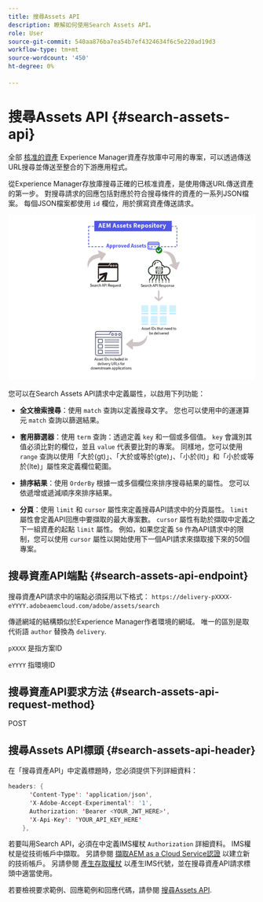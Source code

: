 ```yaml
---
title: 搜尋Assets API
description: 瞭解如何使用Search Assets API。
role: User
source-git-commit: 540aa876ba7ea54b7ef4324634f6c5e220ad19d3
workflow-type: tm+mt
source-wordcount: '450'
ht-degree: 0%

---
```


# 搜尋Assets API {#search-assets-api}

全部 [核准的資產](approve-assets.md) Experience Manager資產存放庫中可用的專案，可以透過傳送URL搜尋並傳送至整合的下游應用程式。

從Experience Manager存放庫搜尋正確的已核准資產，是使用傳送URL傳送資產的第一步。 對搜尋請求的回應包括對應於符合搜尋條件的資產的一系列JSON檔案。 每個JSON檔案都使用 `id` 欄位，用於撰寫資產傳送請求。

![直接二進位上傳通訊協定概觀](assets/search-assets-api-overview.png)

您可以在Search Assets API請求中定義屬性，以啟用下列功能：

* **全文檢索搜尋**：使用 `match` 查詢以定義搜尋文字。  您也可以使用中的運運算元 `match` 查詢以篩選結果。

* **套用篩選器**：使用 `term` 查詢：透過定義 `key` 和一個或多個值。 `key` 會識別其值必須比對的欄位，並且 `value` 代表要比對的專案。 同樣地，您可以使用 `range` 查詢以使用「大於(gt)」、「大於或等於(gte)」、「小於(lt)」和「小於或等於(lte)」屬性來定義欄位範圍。

* **排序結果**：使用 `OrderBy` 根據一或多個欄位來排序搜尋結果的屬性。 您可以依遞增或遞減順序來排序結果。

* **分頁**：使用 `limit` 和 `cursor` 屬性來定義搜尋API請求中的分頁屬性。 `limit` 屬性會定義API回應中要擷取的最大專案數。 `cursor` 屬性有助於擷取中定義之下一組資產的起點 `limit` 屬性。 例如，如果您定義 `50` 作為API請求中的限制，您可以使用 `cursor` 屬性以開始使用下一個API請求來擷取接下來的50個專案。

## 搜尋資產API端點 {#search-assets-api-endpoint}

搜尋資產API請求中的端點必須採用以下格式：
`https://delivery-pXXXX-eYYYY.adobeaemcloud.com/adobe/assets/search`

傳遞網域的結構類似於Experience Manager作者環境的網域。 唯一的區別是取代術語 `author` 替換為 `delivery`.

`pXXXX` 是指方案ID

`eYYYY` 指環境ID

## 搜尋資產API要求方法 {#search-assets-api-request-method}

POST

## 搜尋Assets API標頭 {#search-assets-api-header}

在「搜尋資產API」中定義標題時，您必須提供下列詳細資料：

```java
headers: {
      'Content-Type': 'application/json',
      'X-Adobe-Accept-Experimental': '1',
      Authorization: 'Bearer <YOUR_JWT_HERE>',
      'X-Api-Key': 'YOUR_API_KEY_HERE'
    },
```

若要叫用Search API，必須在中定義IMS權杖 `Authorization` 詳細資料。 IMS權杖是從技術帳戶中擷取。 另請參閱 [擷取AEM as a Cloud Service認證](https://experienceleague.adobe.com/docs/experience-manager-cloud-service/content/implementing/developing/generating-access-tokens-for-server-side-apis.html?lang=en#fetch-the-aem-as-a-cloud-service-credentials) 以建立新的技術帳戶。 另請參閱 [產生存取權杖](https://experienceleague.adobe.com/docs/experience-manager-cloud-service/content/implementing/developing/generating-access-tokens-for-server-side-apis.html?lang=en#generating-the-access-token) 以產生IMS代號，並在搜尋資產API請求標頭中適當使用。

若要檢視要求範例、回應範例和回應代碼，請參閱 [搜尋Assets API](https://adobe-aem-assets-delivery-experimental.redoc.ly/#operation/search).

